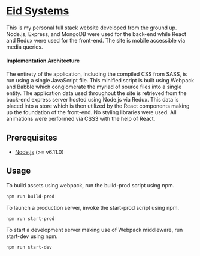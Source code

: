 # [Eid Systems](http://www.eid.systems)

This is my personal full stack website developed from the ground up. Node.js, Express, and MongoDB were used for the back-end while React and Redux were used for the front-end. The site is mobile accessible via media queries.

#### Implementation Architecture

The entirety of the application, including the compiled CSS from SASS, is run using a single JavaScript file. This minified script is built using Webpack and Babble which conglomerate the myriad of source files into a single entity. The application data used throughout the site is retrieved from the back-end express server hosted using Node.js via Redux. This data is placed into a store which is then utilized by the React components making up the foundation of the front-end. No styling libraries were used. All animations were performed via CSS3 with the help of React.

## Prerequisites

* [Node.js](https://nodejs.org/en/) (>= v6.11.0)

## Usage

To build assets using webpack, run the build-prod script using npm.

```
npm run build-prod
```

To launch a production server, invoke the start-prod script using npm.

```
npm run start-prod
```

To start a development server making use of Webpack middleware, run start-dev using npm.

```
npm run start-dev
```
